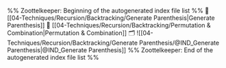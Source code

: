 %% Zoottelkeeper: Beginning of the autogenerated index file list  %%
📄 [[04-Techniques/Recursion/Backtracking/Generate Parenthesis|Generate Parenthesis]]
📄 [[04-Techniques/Recursion/Backtracking/Permutation & Combination|Permutation & Combination]]
🗂️ ![[04-Techniques/Recursion/Backtracking/Generate Parenthesis/@IND_Generate Parenthesis|@IND_Generate Parenthesis]]
%% Zoottelkeeper: End of the autogenerated index file list  %%
